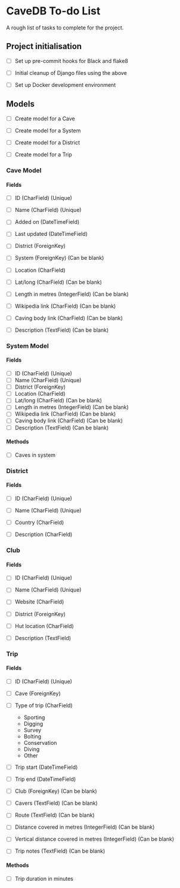 # CaveDB To-do List
A rough list of tasks to complete for the project.



## Project initialisation
- [ ] Set up pre-commit hooks for Black and flake8
- [ ] Initial cleanup of Django files using the above
- [ ] Set up Docker development environment



## Models
- [ ] Create model for a Cave
- [ ] Create model for a System
- [ ] Create model for a District
- [ ] Create model for a Trip



### Cave Model
#### Fields
- [ ] ID (CharField) (Unique)
- [ ] Name (CharField) (Unique)
- [ ] Added on (DateTimeField)
- [ ] Last updated (DateTimeField)
- [ ] District (ForeignKey) 
- [ ] System (ForeignKey) (Can be blank)
- [ ] Location (CharField)
- [ ] Lat/long (CharField) (Can be blank)
- [ ] Length in metres (IntegerField) (Can be blank)
- [ ] Wikipedia link (CharField) (Can be blank)
- [ ] Caving body link (CharField) (Can be blank)
- [ ] Description (TextField) (Can be blank)



### System Model
#### Fields
- [ ] ID (CharField) (Unique)
- [ ] Name (CharField) (Unique)
- [ ] District (ForeignKey)
- [ ] Location (CharField)
- [ ] Lat/long (CharField) (Can be blank)
- [ ] Length in metres (IntegerField) (Can be blank)
- [ ] Wikipedia link (CharField) (Can be blank)
- [ ] Caving body link (CharField) (Can be blank)
- [ ] Description (TextField) (Can be blank)

#### Methods
- [ ] Caves in system



### District
#### Fields
- [ ] ID (CharField) (Unique)
- [ ] Name (CharField) (Unique)
- [ ] Country (CharField)
- [ ] Description (CharField)



### Club
#### Fields
- [ ] ID (CharField) (Unique)
- [ ] Name (CharField) (Unique)
- [ ] Website (CharField)
- [ ] District (ForeignKey)
- [ ] Hut location (CharField)
- [ ] Description (TextField)



### Trip
#### Fields
- [ ] ID (CharField) (Unique)
- [ ] Cave (ForeignKey)
- [ ] Type of trip (CharField)
    - Sporting
    - Digging
    - Survey
    - Bolting
    - Conservation
    - Diving
    - Other

- [ ] Trip start (DateTimeField)
- [ ] Trip end (DateTimeField)
- [ ] Club (ForeignKey) (Can be blank)
- [ ] Cavers (TextField) (Can be blank)
- [ ] Route (TextField) (Can be blank)
- [ ] Distance covered in metres (IntegerField) (Can be blank)
- [ ] Vertical distance covered in metres (IntegerField) (Can be blank)
- [ ] Trip notes (TextField) (Can be blank)

#### Methods
- [ ] Trip duration in minutes
